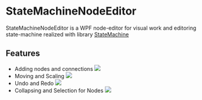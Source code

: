 # StateMachineNodeEditor
 StateMachineNodeEditor is a WPF node-editor for visual work and editoring  state-machine  realized with library [StateMachine](https://github.com/RomanSoloweow/StateMachine)

## Features
- Adding nodes and connections
![](https://github.com/RomanSoloweow/StateMachineNodeEditor/blob/gh-pages/Gifs/adding.gif)
- Moving and Scaling
![](https://github.com/RomanSoloweow/StateMachineNodeEditor/blob/gh-pages/Gifs/moving%20and%20scaling.gif)
- Undo and Redo
![](https://github.com/RomanSoloweow/StateMachineNodeEditor/blob/gh-pages/Gifs/undo%20and%20redo.gif)
- Collapsing and Selection for Nodes
![](https://github.com/RomanSoloweow/StateMachineNodeEditor/blob/gh-pages/Gifs/collapsing%20and%20selection.gif)
